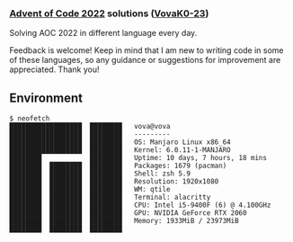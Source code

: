 ### [Advent of Code 2022](https://adventofcode.com/2022/) solutions ([VovaK0-23](https://github.com/VovaK0-23/))

Solving AOC 2022 in different language every day.

Feedback is welcome! Keep in mind that I am new to writing code in some of these languages, so any guidance or suggestions for improvement are appreciated. Thank you!
    
## Environment

```console
$ neofetch 
██████████████████  ████████   vova@vova
██████████████████  ████████   ---------
██████████████████  ████████   OS: Manjaro Linux x86_64
██████████████████  ████████   Kernel: 6.0.11-1-MANJARO
████████            ████████   Uptime: 10 days, 7 hours, 18 mins
████████  ████████  ████████   Packages: 1679 (pacman)
████████  ████████  ████████   Shell: zsh 5.9
████████  ████████  ████████   Resolution: 1920x1080
████████  ████████  ████████   WM: qtile
████████  ████████  ████████   Terminal: alacritty
████████  ████████  ████████   CPU: Intel i5-9400F (6) @ 4.100GHz
████████  ████████  ████████   GPU: NVIDIA GeForce RTX 2060
████████  ████████  ████████   Memory: 1933MiB / 23973MiB
████████  ████████  ████████   
```
